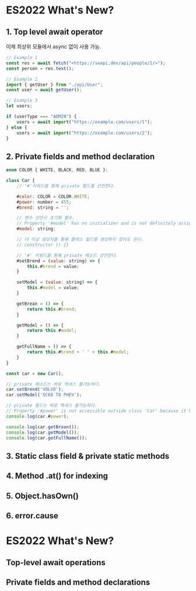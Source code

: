 # ES2022 What's New?

## 1. Top level await operator

이제 최상위 모듈에서 async 없이 사용 가능.

```javascript
// Example 1
const res = await fetch("<https://swapi.dev/api/people/1/>");
const person = res.text();

// Example 2
import { getUser } from "./api/User";
const user = await getUser();

// Example 3
let users;

if (userType === "ADMIN") {
	users = await import("https://example.com/users/1");
} else {
	users = await import("https://example.com/users/2");
}
```


## 2. Private fields and method declaration

```javascript
enum COLOR { WHITE, BLACK, RED, BLUE };

class Car {
    // '#'키워드를 통해 private 필드를 선언한다.

    #color: COLOR = COLOR.WHITE;
    #power: number = 455;
    #brend: string = '';

    // 변수 선언시 초기화 필수.
    // Property '#model' has no initializer and is not definitely assigned in the constructor.
    #model: string;

    // 더 이상 생성자를 통해 클래스 필드를 생성하지 않아도 된다.
    // constructor () {}

    // '#' 키워드를 통해 private 메소드 선언한다.
    #setBrend = (value: string) => {
        this.#brend = value;
    }

    setModel = (value: string) => {
        this.#model = value;
    }

    getBrean = () => {
        return this.#brend;
    }

    getModel = () => {
        return this.#model;
    }

    getFullName = () => {
        return this.#brend + ' ' + this.#model;
    }
}

const car = new Car();

// private 메소드는 바로 엑세스 불가능하다.
car.setBrend('VOLVO');
car.setModel('XC60 T8 PHEV');

// private 필드는 바로 엑세스 불가능하다.
// Property '#power' is not accessible outside class 'Car' because it has a private identifier.
console.log(car.#power);

console.log(car.getBrean());
console.log(car.getModel());
console.log(car.getFullName());
```

## 3. Static class field & private static methods


## 4. Method .at() for indexing


## 5. Object.hasOwn()


## 6. error.cause

# ES2022 What's New?

## Top-level await operations



## Private fields and method declarations

